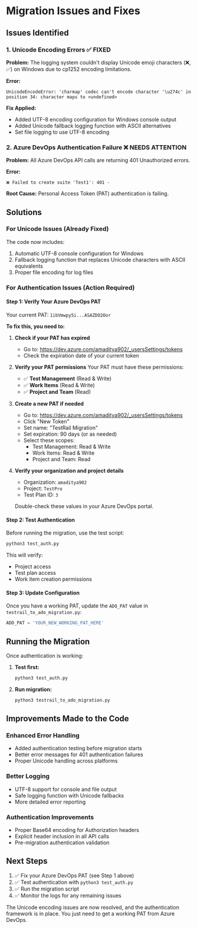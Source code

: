 # Migration Issues and Fixes

## Issues Identified

### 1. Unicode Encoding Errors ✅ FIXED
**Problem:** The logging system couldn't display Unicode emoji characters (❌, ✅) on Windows due to cp1252 encoding limitations.

**Error:**
```
UnicodeEncodeError: 'charmap' codec can't encode character '\u274c' in position 34: character maps to <undefined>
```

**Fix Applied:**
- Added UTF-8 encoding configuration for Windows console output
- Added Unicode fallback logging function with ASCII alternatives
- Set file logging to use UTF-8 encoding

### 2. Azure DevOps Authentication Failure ❌ NEEDS ATTENTION
**Problem:** All Azure DevOps API calls are returning 401 Unauthorized errors.

**Error:**
```
❌ Failed to create suite 'Test1': 401 -
```

**Root Cause:** Personal Access Token (PAT) authentication is failing.

## Solutions

### For Unicode Issues (Already Fixed)
The code now includes:
1. Automatic UTF-8 console configuration for Windows
2. Fallback logging function that replaces Unicode characters with ASCII equivalents
3. Proper file encoding for log files

### For Authentication Issues (Action Required)

#### Step 1: Verify Your Azure DevOps PAT
Your current PAT: `1ibVmwpy5i...ASAZDO2Oor`

**To fix this, you need to:**

1. **Check if your PAT has expired**
   - Go to: https://dev.azure.com/amaditya902/_usersSettings/tokens
   - Check the expiration date of your current token

2. **Verify your PAT permissions**
   Your PAT must have these permissions:
   - ✅ **Test Management** (Read & Write)
   - ✅ **Work Items** (Read & Write)
   - ✅ **Project and Team** (Read)

3. **Create a new PAT if needed**
   - Go to: https://dev.azure.com/amaditya902/_usersSettings/tokens
   - Click "New Token"
   - Set name: "TestRail Migration"
   - Set expiration: 90 days (or as needed)
   - Select these scopes:
     - Test Management: Read & Write
     - Work Items: Read & Write
     - Project and Team: Read

4. **Verify your organization and project details**
   - Organization: `amaditya902`
   - Project: `TestPro`
   - Test Plan ID: `3`
   
   Double-check these values in your Azure DevOps portal.

#### Step 2: Test Authentication
Before running the migration, use the test script:

```bash
python3 test_auth.py
```

This will verify:
- Project access
- Test plan access  
- Work item creation permissions

#### Step 3: Update Configuration
Once you have a working PAT, update the `ADO_PAT` value in `testrail_to_ado_migration.py`:

```python
ADO_PAT = 'YOUR_NEW_WORKING_PAT_HERE'
```

## Running the Migration

Once authentication is working:

1. **Test first:**
   ```bash
   python3 test_auth.py
   ```

2. **Run migration:**
   ```bash
   python3 testrail_to_ado_migration.py
   ```

## Improvements Made to the Code

### Enhanced Error Handling
- Added authentication testing before migration starts
- Better error messages for 401 authentication failures
- Proper Unicode handling across platforms

### Better Logging
- UTF-8 support for console and file output
- Safe logging function with Unicode fallbacks
- More detailed error reporting

### Authentication Improvements
- Proper Base64 encoding for Authorization headers
- Explicit header inclusion in all API calls
- Pre-migration authentication validation

## Next Steps

1. ✅ Fix your Azure DevOps PAT (see Step 1 above)
2. ✅ Test authentication with `python3 test_auth.py`
3. ✅ Run the migration script
4. ✅ Monitor the logs for any remaining issues

The Unicode encoding issues are now resolved, and the authentication framework is in place. You just need to get a working PAT from Azure DevOps.